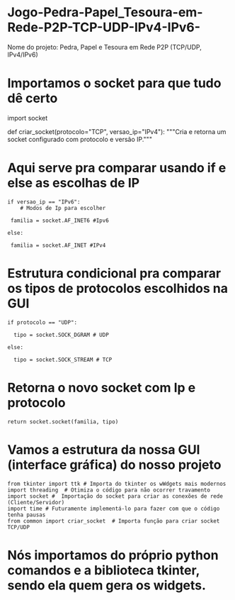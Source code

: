 # Jogo-Pedra-Papel_Tesoura-em-Rede-P2P-TCP-UDP-IPv4-IPv6-
Nome do projeto: Pedra, Papel e Tesoura em Rede P2P (TCP/UDP, IPv4/IPv6)













# Importamos o socket para que tudo dê certo
import socket


def criar_socket(protocolo="TCP", versao_ip="IPv4"):
    """Cria e retorna um socket configurado com protocolo e versão IP."""
  # Aqui serve pra comparar usando if e else as escolhas de IP  
    if versao_ip == "IPv6":
        # Modos de Ip para escolher 
     
     familia = socket.AF_INET6 #Ipv6
    
    else:
    
     familia = socket.AF_INET #IPv4


 # Estrutura condicional pra comparar os tipos de protocolos escolhidos na GUI     
    if protocolo == "UDP":
   
      tipo = socket.SOCK_DGRAM # UDP
   
    else:
   
      tipo = socket.SOCK_STREAM # TCP

# Retorna o novo socket com Ip e protocolo 
    return socket.socket(familia, tipo)



# Vamos a estrutura da nossa GUI (interface gráfica) do nosso projeto


```import tkinter as tk # Importamos a biblioteca do python e para menos texto chamamos o módulo de tk 
from tkinter import ttk # Importa do tkinter os wWdgets mais modernos
import threading  # Otimiza o código para não ocorrer travamento
import socket #  Importação do socket para criar as conexões de rede (Cliente/Servidor)
import time # Futuramente implementá-lo para fazer com que o código tenha pausas
from common import criar_socket  # Importa função para criar socket TCP/UDP
```

# Nós importamos do próprio python comandos e a biblioteca tkinter, sendo ela quem gera os widgets.


